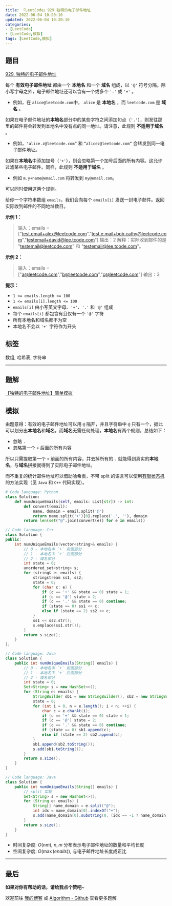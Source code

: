 ```yaml
---
title: 『LeetCode』929 独特的电子邮件地址
date: 2022-06-04 10:20:10
updated: 2022-06-04 10:20:10
categories:
- [LeetCode]
- [LeetCode,模拟]
tags: [LeetCode,模拟]
---
```

## 题目

[929. 独特的电子邮件地址](https://leetcode.cn/problems/unique-email-addresses/)

<!--more-->

每个 **有效电子邮件地址** 都由一个 **本地名** 和一个 **域名** 组成，以 `'@'` 符号分隔。除小写字母之外，电子邮件地址还可以含有一个或多个 `'.'` 或 `'+'` 。

- 例如，在 `alice@leetcode.com`中， `alice` 是 **本地名** ，而 `leetcode.com` 是 **域名** 。

如果在电子邮件地址的**本地名**部分中的某些字符之间添加句点（`'.'`），则发往那里的邮件将会转发到本地名中没有点的同一地址。请注意，此规则 **不适用于域名** 。

- 例如，`"alice.z@leetcode.com”` 和 `“alicez@leetcode.com”` 会转发到同一电子邮件地址。

如果在**本地名**中添加加号（`'+'`），则会忽略第一个加号后面的所有内容。这允许过滤某些电子邮件。同样，此规则 **不适用于域名** 。

- 例如 `m.y+name@email.com` 将转发到 `my@email.com`。

可以同时使用这两个规则。

给你一个字符串数组 `emails`，我们会向每个 `emails[i]` 发送一封电子邮件。返回实际收到邮件的不同地址数目。

**示例 1：**

> 输入：emails = ["test.email+alex@leetcode.com","test.e.mail+bob.cathy@leetcode.com","testemail+david@lee.tcode.com"]
> 输出：2
> 解释：实际收到邮件的是 "testemail@leetcode.com" 和 "testemail@lee.tcode.com"。

**示例 2：**

> 输入：emails = ["a@leetcode.com","b@leetcode.com","c@leetcode.com"]
> 输出：3

**提示：**

- `1 <= emails.length <= 100`
- `1 <= emails[i].length <= 100`
- `emails[i]` 由小写英文字母、`'+'`、`'.'` 和 `'@'` 组成
- 每个 `emails[i]` 都包含有且仅有一个 `'@'` 字符
- 所有本地名和域名都不为空
- 本地名不会以 `'+'` 字符作为开头

## 标签

数组, 哈希表, 字符串

---

## 题解

[【独特的电子邮件地址】简单模拟](https://leetcode.cn/problems/unique-email-addresses/solution/by-meteordream-o41o/)

## 模拟

由题意得：有效的电子邮件地址可以用 `@` 隔开，并且字符串中 `@` 只有一个，据此可以划分出**本地名**和**域名**，而**域名**无需任何处理，**本地名**有两个规则，总结如下：

- 忽略 `.`
- 忽略第一个 `+` 后面的所有内容

所以只需提取第一个 `+` 前面的所有内容，并去掉所有的 `.` 就能得到真实的**本地名**，与**域名**拼接就得到了实际电子邮件地址。

而不重复的统计邮件地址可以借助哈希表，不带 split 的语言可以使用[有限状态机](https://oiwiki.com/string/automaton/)的方法实现（见 `Java` 和 `C++` 代码实现）。

```Python
# Code language: Python
class Solution:
    def numUniqueEmails(self, emails: List[str]) -> int:
        def convert(email):
            name, domain = email.split('@')
            return name.split('+')[0].replace('.', ''), domain
        return len(set("@".join(convert(e)) for e in emails))
```

```C++
// Code language: C++
class Solution {
public:
    int numUniqueEmails(vector<string>& emails) {
        // 0 - 本地名中 `+` 前面部分
        // 1 - 本地名中 `+` 后面部分
        // 2 - 域名部分
        int state = 0;
        unordered_set<string> s;
        for (string& e: emails) {
            stringstream ss1, ss2;
            state = 0;
            for (char c: e) {
                if (c == '+' && state == 0) state = 1;
                if (c == '@') state = 2;
                if (c == '.' && state == 0) continue;
                if (state == 0) ss1 << c;
                else if (state == 2) ss2 << c;
            }
            ss1 << ss2.str();
            s.emplace(ss1.str());
        }
        return s.size();
    }
};
```

```Java
// Code language: Java
class Solution {
    public int numUniqueEmails(String[] emails) {
        // 0 - 本地名中 `+` 前面部分
        // 1 - 本地名中 `+` 后面部分
        // 2 - 域名部分
        int state = 0;
        Set<String> s = new HashSet<>();
        for (String e: emails) {
            StringBuilder sb1 = new StringBuilder(), sb2 = new StringBuilder();
            state = 0;
            for (int i = 0, n = e.length(); i < n; ++i) {
                char c = e.charAt(i);
                if (c == '+' && state == 0) state = 1;
                if (c == '@') state = 2;
                if (c == '.' && state == 0) continue;
                if (state == 0) sb1.append(c);
                else if (state == 2) sb2.append(c);
            }
            sb1.append(sb2.toString());
            s.add(sb1.toString());
        }
        return s.size();
    }
}
```

```Java
// Code language: Java
class Solution {
    public int numUniqueEmails(String[] emails) {
        // split 实现
        Set<String> s = new HashSet<>();
        for (String e: emails) {
            String[] name_domain = e.split("@");
            int idx = name_domain[0].indexOf("+");
            s.add(name_domain[0].substring(0, (idx == -1 ? name_domain[0].length() : idx)).replace(".", "") + "@" + name_domain[1]);
        }
        return s.size();
    }
}
```

- 时间复杂度: $O(nm)$, $n, m$ 分布表示电子邮件地址的数量和平均长度
- 空间复杂度: $O(\max (enails))$, 与电子邮件地址长度成正比

---

## 最后

**如果对你有帮助的话，请给我点个赞吧**~

欢迎前往 [我的博客](https://meteordream.github.io/categories/LeetCode/) 或 [Algorithm - Github](https://github.com/MeteorDream/Algorithm) 查看更多题解
